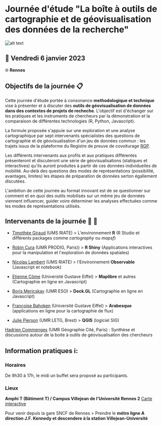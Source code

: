 # Journée d'étude "La boîte à outils de cartographie et de géovisualisation des données de la recherche" 


![alt text](https://raw.githubusercontent.com/magisAR9/JEGeovizRennes/main/JE_Visuel.JPG)

## :calendar: **Vendredi 6 janvier 2023**
:globe_with_meridians: **Rennes**

## Objectifs de la journée :clipboard:

Cette journée d'étude portée à consonance **methodologique et technique** vise à présenter et à discuter des **outils de géovisualisation de données dans des contextes de projets de recheche**. L'objectif est d'échanger sur les pratiques et les instruments de chercheurs par la démonstration et la comparaison de différentes technologies (R, Python, Javascript). 

La formule proposée s'appuie sur une exploration et une analyse cartographique par sept intervenants spécialistes des questions de cartographie et de géovisualisation d'un jeu de données commun : les trajets issus de la plateforme du Registre de preuve de covoiturage [RGP](https://covoiturage.beta.gouv.fr/).

Les différents intervenants aux profils et aux pratiques différentes présenteront et discuteront une série de géovisualisations (statiques et interactives) qu'ils auront produites à partir de ces données individuelles de mobilité. Au-delà des questions des modes de représentations (possibilité, avantages, limites) les étapes de préparation de données serton égallement discutées.

L'ambition de cette journée au format innovant est  de se questionner sur comment et en quoi des outils mobilisés sur un même jeu de données viennent influencer, guider voire déterminer les analyses effectuées comme les modes de représentations utilisés.


## Intervenants de la journée :woman: :man:


* [Timothée Giraud](https://rgeomatic.hypotheses.org/) (UMS RIATE) > L'environnement **R** (R Studio et différents packages comme *cartography* ou *mapsf*)

* [Robin Cura](https://geographie-cites.cnrs.fr/membres/robin-cura/) (UMR PRODIG, Paris)) > **R Shiny** (Applications interactives pour la manipulation et l'exploration de données spatiales)

* [Nicolas Lambert](https://neocarto.github.io/cv/index.html)  (UMS RIATE) > l'Environnement **Observable** (Javascript et notebook) 

* [Etienne Côme](https://www.comeetie.fr/)  (Université Gustave Eiffel) > **Maplibre** et autres (Cartographie en ligne en Javascript)

* [Boris Mericskay](https://bmericskay.github.io/portfolio/index.html)  (UMR ESO) > **Deck.GL** (Cartographie en ligne en Javascript)

* [Françoise Bahoken](https://geoflowiz.hypotheses.org/)  (Université Gustave Eiffel) > **Arabesque** (applications en ligne pour la cartographie de flux)

* [Julie Pierson](https://www.cnrs.fr/fr/personne/julie-pierson)  (UMR LETG, Brest) > **QGIS** (logiciel SIG) 



[Hadrien Commenges](https://geographie-cites.cnrs.fr/membres/hadrien-commenges/)  (UMR Géographie Cité, Paris) : Synthèse et discussions autour de la boite à outils de géovisualisation des chercheurs  



## Information pratiques ℹ️: 

### Horaires 

De 9h30 à 17h, le midi un buffet sera proposé au participants.

### Lieux 

**Amphi T (Bâtiment T) / Campus Villejean de l'Université Rennes 2** [Carte interactive](http://umap.openstreetmap.fr/fr/map/je-geoviz-rennes_828286)

Pour venir depuis la gare SNCF de Rennes > Prendre le **métro ligne A direction J.F. Kennedy et descendere à la station Villejean-Université**



